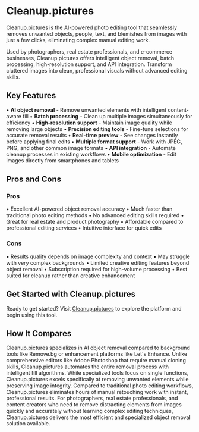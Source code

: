 # Cleanup.pictures

Cleanup.pictures is the AI-powered photo editing tool that seamlessly removes unwanted objects, people, text, and blemishes from images with just a few clicks, eliminating complex manual editing work.

Used by photographers, real estate professionals, and e-commerce businesses, Cleanup.pictures offers intelligent object removal, batch processing, high-resolution support, and API integration. Transform cluttered images into clean, professional visuals without advanced editing skills.

## Key Features

• **AI object removal** - Remove unwanted elements with intelligent content-aware fill
• **Batch processing** - Clean up multiple images simultaneously for efficiency
• **High-resolution support** - Maintain image quality while removing large objects
• **Precision editing tools** - Fine-tune selections for accurate removal results
• **Real-time preview** - See changes instantly before applying final edits
• **Multiple format support** - Work with JPEG, PNG, and other common image formats
• **API integration** - Automate cleanup processes in existing workflows
• **Mobile optimization** - Edit images directly from smartphones and tablets

## Pros and Cons

### Pros
• Excellent AI-powered object removal accuracy
• Much faster than traditional photo editing methods
• No advanced editing skills required
• Great for real estate and product photography
• Affordable compared to professional editing services
• Intuitive interface for quick edits

### Cons
• Results quality depends on image complexity and context
• May struggle with very complex backgrounds
• Limited creative editing features beyond object removal
• Subscription required for high-volume processing
• Best suited for cleanup rather than creative enhancement

## Get Started with Cleanup.pictures

Ready to get started? Visit [Cleanup.pictures](https://cleanup.pictures) to explore the platform and begin using this tool.

## How It Compares

Cleanup.pictures specializes in AI object removal compared to background tools like Remove.bg or enhancement platforms like Let's Enhance. Unlike comprehensive editors like Adobe Photoshop that require manual cloning skills, Cleanup.pictures automates the entire removal process with intelligent fill algorithms. While specialized tools focus on single functions, Cleanup.pictures excels specifically at removing unwanted elements while preserving image integrity. Compared to traditional photo editing workflows, Cleanup.pictures eliminates hours of manual retouching work with instant, professional results. For photographers, real estate professionals, and content creators who need to remove distracting elements from images quickly and accurately without learning complex editing techniques, Cleanup.pictures delivers the most efficient and specialized object removal solution available.